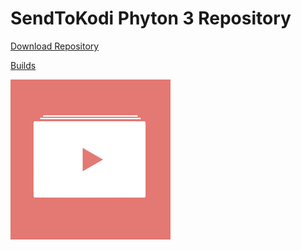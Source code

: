 # SendToKodi Phyton 3 Repository

[Download Repository](https://github.com/firsttris/repository.sendtokodi.python3/raw/master/repository.sendtokodi.python3/repository.sendtokodi.python3-0.0.1.zip)

[Builds](https://github.com/firsttris/repository.sendtokodi.python3/tree/master/plugin.video.sendtokodi)

![GitHub Logo](https://github.com/firsttris/repository.sendtokodi/raw/master/repository.sendtokodi/icon.png)

